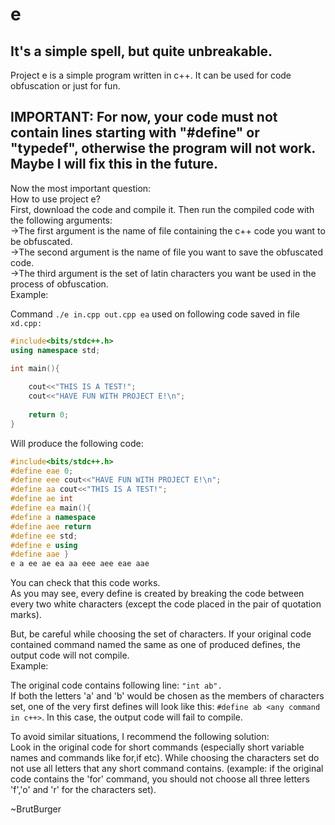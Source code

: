 # e
It's a simple spell, but quite unbreakable.
-------------------------------------------
Project e is a simple program written in c++. It can be used for code obfuscation or just for fun.

IMPORTANT: For now, your code must not contain lines starting with "#define" or "typedef", otherwise the program will not work.
Maybe I will fix this in the future.
------------------------------------
Now the most important question:  
How to use project e?  
First, download the code and compile it. Then run the compiled code with the following arguments:  
->The first argument is the name of file containing the c++ code you want to be obfuscated.  
->The second argument is the name of file you want to save the obfuscated code.  
->The third argument is the set of latin characters you want be used in the process of obfuscation.  
Example:  

Command    `./e in.cpp out.cpp ea`    used on following code saved in file `xd.cpp:`

```cpp
#include<bits/stdc++.h>  
using namespace std;  

int main(){  
	
	cout<<"THIS IS A TEST!";  
	cout<<"HAVE FUN WITH PROJECT E!\n";  
	
	return 0;  
}
```

Will produce the following code:  

```cpp
#include<bits/stdc++.h>  
#define eae 0;  
#define eee cout<<"HAVE FUN WITH PROJECT E!\n";  
#define aa cout<<"THIS IS A TEST!";  
#define ae int  
#define ea main(){  
#define a namespace  
#define aee return  
#define ee std;  
#define e using  
#define aae }  
e a ee ae ea aa eee aee eae aae   
```

You can check that this code works.  
As you may see, every define is created by breaking the code between every two white characters (except the code placed in the pair of quotation marks). 


But, be careful while choosing the set of characters. If your original code contained command named the same as one of produced defines, the output code will not compile.    
Example:  
  
The original code contains following line: `"int ab".`  
If both the letters 'a' and 'b' would be chosen as the members of characters set, one of the very first defines will look like this: `#define ab <any command in c++>`. In this case, the output code will fail to compile.  

To avoid similar situations, I recommend the following solution:  
Look in the original code for short commands (especially short variable names and commands like for,if etc). While choosing the characters set do not use all letters that any short command contains. (example: if the original code contains the 'for' command, you should not choose all three letters 'f','o' and 'r' for the characters set).    


~BrutBurger    
